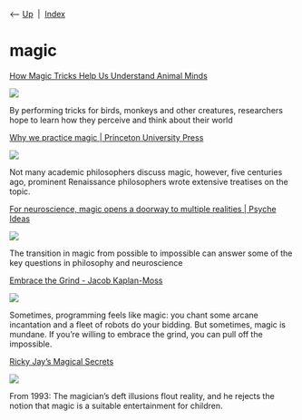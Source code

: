 <div class="nav">

⟵ [Up](index.html)  \|  [Index](index.html)

</div>

# magic

<div class="cards">

<div class="card">

<div class="card-title">

[How Magic Tricks Help Us Understand Animal
Minds](https://knowablemagazine.org/content/article/living-world/2024/how-magic-can-help-us-understand-animal-minds)

</div>

<div class="card-image">

[![](https://knowablemagazine.org/docserver/fulltext/magic-animal-cognition-1600x600.jpg)](https://knowablemagazine.org/content/article/living-world/2024/how-magic-can-help-us-understand-animal-minds)

</div>

By performing tricks for birds, monkeys and other creatures, researchers
hope to learn how they perceive and think about their world

</div>

<div class="card">

<div class="card-title">

[Why we practice magic \| Princeton University
Press](https://press.princeton.edu/ideas/why-we-practice-magic)

</div>

<div class="card-image">

[![](https://press.princeton.edu/sites/default/files/styles/facebook/public/image/2024-04/Hieronymus_Bosch_051.jpeg?h=8139894f&itok=Sp3rYOqk)](https://press.princeton.edu/ideas/why-we-practice-magic)

</div>

Not many academic philosophers discuss magic, however, five centuries
ago, prominent Renaissance philosophers wrote extensive treatises on the
topic.

</div>

<div class="card">

<div class="card-title">

[For neuroscience, magic opens a doorway to multiple realities \| Psyche
Ideas](https://psyche.co/ideas/for-neuroscience-magic-opens-a-doorway-to-multiple-realities)

</div>

<div class="card-image">

[![](https://images.aeonmedia.co/images/26481dc5-b7e1-48e7-a402-96c7286cf69b/original.jpg)](https://psyche.co/ideas/for-neuroscience-magic-opens-a-doorway-to-multiple-realities)

</div>

The transition in magic from possible to impossible can answer some of
the key questions in philosophy and neuroscience

</div>

<div class="card">

<div class="card-title">

[Embrace the Grind - Jacob
Kaplan-Moss](https://jacobian.org/2021/apr/7/embrace-the-grind)

</div>

<div class="card-image">

[![](https://jacobian.org/cards/grind.png)](https://jacobian.org/2021/apr/7/embrace-the-grind)

</div>

Sometimes, programming feels like magic: you chant some arcane
incantation and a fleet of robots do your bidding. But sometimes, magic
is mundane. If you’re willing to embrace the grind, you can pull off the
impossible.

</div>

<div class="card">

<div class="card-title">

[Ricky Jay’s Magical
Secrets](https://www.newyorker.com/magazine/1993/04/05/secrets-of-the-magus)

</div>

<div class="card-image">

[![](https://media.newyorker.com/photos/590952dcc14b3c606c103e54/16:9/w_1280,c_limit/130304_ra230.png)](https://www.newyorker.com/magazine/1993/04/05/secrets-of-the-magus)

</div>

From 1993: The magician’s deft illusions flout reality, and he rejects
the notion that magic is a suitable entertainment for children.

</div>

</div>
